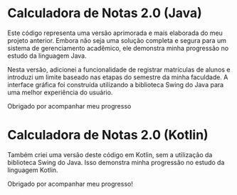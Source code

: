 # Calculadora de Notas 2.0 (Java)

Este código representa uma versão aprimorada e mais elaborada do meu projeto anterior. Embora não seja uma solução completa e segura para um sistema de gerenciamento acadêmico, ele demonstra minha progressão no estudo da linguagem Java.

Nesta versão, adicionei a funcionalidade de registrar matrículas de alunos e introduzi um limite baseado nas etapas do semestre da minha faculdade. A interface gráfica foi construída utilizando a biblioteca Swing do Java para uma melhor experiência do usuário.

Obrigado por acompanhar meu progresso

# Calculadora de Notas 2.0 (Kotlin)

Também criei uma versão deste código em Kotlin, sem a utilização da biblioteca Swing do Java. Isso demonstra minha progressão no estudo da linguagem Kotlin.

Obrigado por acompanhar meu progresso!

